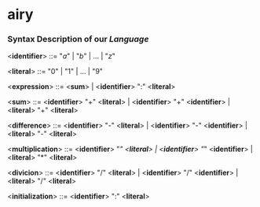 # airy

### Syntax Description of our *Language*

<**identifier**> ::= "*a*" | "*b*" | ... | "*z*"

<**literal**> ::= "0" | "1" | ... | "9" 

<**expression**> ::= <**sum**> | <**identifier**> ":" <**literal**>

<**sum**> ::= <**identifier**> "+" <**literal**> | <**identifier**> "+" <**identifier**> | <**literal**> "+" <**literal**>

<**difference**> ::= <**identifier**> "-" <**literal**> | <**identifier**> "-" <**identifier**> | <**literal**> "-" <**literal**>

<**multiplication**> ::= <**identifier**> "*" <**literal**> | <**identifier**> "*" <**identifier**> | <**literal**> "*" <**literal**>

<**divicion**> ::= <**identifier**> "/" <**literal**> | <**identifier**> "/" <**identifier**> | <**literal**> "/" <**literal**>
 
<**initialization**> ::= <**identifier**> ":" <**literal**>
